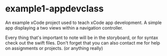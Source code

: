 # example1-appdevclass
An example xCode project used to teach xCode app development. A simple app displaying a two views within a navigation controller.


Every thing that's important to note will be in the storyboard, or for syntax check out the swift files.
Don't forget that you can also contact me for help on assignments or projects. (or anything really)
